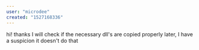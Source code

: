 ```yaml
---
user: "microdee"
created: "1527168336"
---
```


hi! thanks I will check if the necessary dll's are copied properly later, I have a suspicion it doesn't do that
